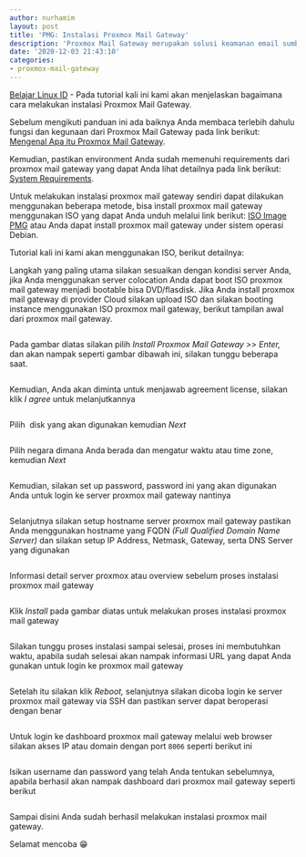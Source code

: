 ```yaml
---
author: nurhamim
layout: post
title: 'PMG: Instalasi Proxmox Mail Gateway'
description: 'Proxmox Mail Gateway merupakan solusi keamanan email sumber terbuka (open source) terkemuka yang dapat membantu Anda melindungi server email Anda dari semua ancaman email'
date: '2020-12-03 21:43:10'
categories:
- proxmox-mail-gateway
---
```


[Belajar Linux ID](/) - Pada tutorial kali ini kami akan menjelaskan bagaimana cara melakukan instalasi Proxmox Mail Gateway.

Sebelum mengikuti panduan ini ada baiknya Anda membaca terlebih dahulu fungsi dan kegunaan dari Proxmox Mail Gateway pada link berikut: [Mengenal Apa itu Proxmox Mail Gateway](/mengenal-proxmox-mail-gateway/).

Kemudian, pastikan environment Anda sudah memenuhi requirements dari proxmox mail gateway yang dapat Anda lihat detailnya pada link berikut: [System Requirements](https://www.proxmox.com/en/proxmox-mail-gateway/requirements).

<!--kg-card-begin: html--><script async src="https://pagead2.googlesyndication.com/pagead/js/adsbygoogle.js"></script><ins class="adsbygoogle" style="display:block; text-align:center;" data-ad-layout="in-article" data-ad-format="fluid" data-ad-client="ca-pub-1515372853161377" data-ad-slot="1986938311"></ins><script>
     (adsbygoogle = window.adsbygoogle || []).push({});
</script><!--kg-card-end: html-->

Untuk melakukan instalasi proxmox mail gateway sendiri dapat dilakukan menggunakan beberapa metode, bisa install proxmox mail gateway menggunakan ISO yang dapat Anda unduh melalui link berikut: [ISO Image PMG](https://www.proxmox.com/en/downloads/category/iso-images-pmg) atau Anda dapat install proxmox mail gateway under sistem operasi Debian.

Tutorial kali ini kami akan menggunakan ISO, berikut detailnya:

Langkah yang paling utama silakan sesuaikan dengan kondisi server Anda, jika Anda menggunakan server colocation Anda dapat boot ISO proxmox mail gateway menjadi bootable bisa DVD/flasdisk. Jika Anda install proxmox mail gateway di provider Cloud silakan upload ISO dan silakan booting instance menggunakan ISO proxmox mail gateway, berikut tampilan awal dari proxmox mail gateway.

<figure class="kg-card kg-image-card"><img src="/content/images/2020/12/1.png" class="kg-image" alt srcset="/content/images/size/w600/2020/12/1.png 600w, /content/images/size/w1000/2020/12/1.png 1000w, /content/images/2020/12/1.png 1284w" sizes="(min-width: 720px) 720px"></figure>

Pada gambar diatas silakan pilih _Install Proxmox Mail Gateway \>\> Enter,_ dan akan nampak seperti gambar dibawah ini, silakan tunggu beberapa saat.

<figure class="kg-card kg-image-card"><img src="/content/images/2020/12/2.png" class="kg-image" alt srcset="/content/images/size/w600/2020/12/2.png 600w, /content/images/size/w1000/2020/12/2.png 1000w, /content/images/2020/12/2.png 1069w" sizes="(min-width: 720px) 720px"></figure>

Kemudian, Anda akan diminta untuk menjawab agreement license, silakan klik _I agree_ untuk melanjutkannya

<figure class="kg-card kg-image-card"><img src="/content/images/2020/12/3.png" class="kg-image" alt srcset="/content/images/size/w600/2020/12/3.png 600w, /content/images/size/w1000/2020/12/3.png 1000w, /content/images/2020/12/3.png 1077w" sizes="(min-width: 720px) 720px"></figure>

Pilih &nbsp;disk yang akan digunakan kemudian _Next_

<!--kg-card-begin: html--><script async src="https://pagead2.googlesyndication.com/pagead/js/adsbygoogle.js"></script><ins class="adsbygoogle" style="display:block; text-align:center;" data-ad-layout="in-article" data-ad-format="fluid" data-ad-client="ca-pub-1515372853161377" data-ad-slot="1986938311"></ins><script>
     (adsbygoogle = window.adsbygoogle || []).push({});
</script><!--kg-card-end: html--><figure class="kg-card kg-image-card"><img src="/content/images/2020/12/4.png" class="kg-image" alt srcset="/content/images/size/w600/2020/12/4.png 600w, /content/images/size/w1000/2020/12/4.png 1000w, /content/images/2020/12/4.png 1076w" sizes="(min-width: 720px) 720px"></figure>

Pilih negara dimana Anda berada dan mengatur waktu atau time zone, kemudian _Next_

<figure class="kg-card kg-image-card"><img src="/content/images/2020/12/5.png" class="kg-image" alt srcset="/content/images/size/w600/2020/12/5.png 600w, /content/images/size/w1000/2020/12/5.png 1000w, /content/images/2020/12/5.png 1066w" sizes="(min-width: 720px) 720px"></figure>

Kemudian, silakan set up password, password ini yang akan digunakan Anda untuk login ke server proxmox mail gateway nantinya

<figure class="kg-card kg-image-card"><img src="/content/images/2020/12/6-1.png" class="kg-image" alt srcset="/content/images/size/w600/2020/12/6-1.png 600w, /content/images/size/w1000/2020/12/6-1.png 1000w, /content/images/2020/12/6-1.png 1067w" sizes="(min-width: 720px) 720px"></figure>

Selanjutnya silakan setup hostname server proxmox mail gateway pastikan Anda menggunakan hostname yang FQDN _(Full Qualified Domain Name Server)_ dan silakan setup IP Address, Netmask, Gateway, serta DNS Server yang digunakan

<!--kg-card-begin: html--><script async src="https://pagead2.googlesyndication.com/pagead/js/adsbygoogle.js"></script><ins class="adsbygoogle" style="display:block; text-align:center;" data-ad-layout="in-article" data-ad-format="fluid" data-ad-client="ca-pub-1515372853161377" data-ad-slot="4684565489"></ins><script>
     (adsbygoogle = window.adsbygoogle || []).push({});
</script><!--kg-card-end: html--><figure class="kg-card kg-image-card"><img src="/content/images/2020/12/7.png" class="kg-image" alt srcset="/content/images/size/w600/2020/12/7.png 600w, /content/images/size/w1000/2020/12/7.png 1000w, /content/images/2020/12/7.png 1073w" sizes="(min-width: 720px) 720px"></figure>

Informasi detail server proxmox atau overview sebelum proses instalasi proxmox mail gateway

<figure class="kg-card kg-image-card"><img src="/content/images/2020/12/8.png" class="kg-image" alt srcset="/content/images/size/w600/2020/12/8.png 600w, /content/images/size/w1000/2020/12/8.png 1000w, /content/images/2020/12/8.png 1073w" sizes="(min-width: 720px) 720px"></figure>

Klik _Install_ pada gambar diatas untuk melakukan proses instalasi proxmox mail gateway

<figure class="kg-card kg-image-card"><img src="/content/images/2020/12/9.png" class="kg-image" alt srcset="/content/images/size/w600/2020/12/9.png 600w, /content/images/size/w1000/2020/12/9.png 1000w, /content/images/2020/12/9.png 1069w" sizes="(min-width: 720px) 720px"></figure>

Silakan tunggu proses instalasi sampai selesai, proses ini membutuhkan waktu, apabila sudah selesai akan nampak informasi URL yang dapat Anda gunakan untuk login ke proxmox mail gateway

<!--kg-card-begin: html--><script async src="https://pagead2.googlesyndication.com/pagead/js/adsbygoogle.js"></script><ins class="adsbygoogle" style="display:block; text-align:center;" data-ad-layout="in-article" data-ad-format="fluid" data-ad-client="ca-pub-1515372853161377" data-ad-slot="4684565489"></ins><script>
     (adsbygoogle = window.adsbygoogle || []).push({});
</script><!--kg-card-end: html--><figure class="kg-card kg-image-card"><img src="/content/images/2020/12/10.png" class="kg-image" alt srcset="/content/images/size/w600/2020/12/10.png 600w, /content/images/size/w1000/2020/12/10.png 1000w, /content/images/2020/12/10.png 1072w" sizes="(min-width: 720px) 720px"></figure>

Setelah itu silakan klik _Reboot,_ selanjutnya silakan dicoba login ke server proxmox mail gateway via SSH dan pastikan server dapat beroperasi dengan benar

<figure class="kg-card kg-image-card"><img src="/content/images/2020/12/11.png" class="kg-image" alt srcset="/content/images/size/w600/2020/12/11.png 600w, /content/images/size/w1000/2020/12/11.png 1000w, /content/images/2020/12/11.png 1065w" sizes="(min-width: 720px) 720px"></figure>

Untuk login ke dashboard proxmox mail gateway melalui web browser silakan akses IP atau domain dengan port `8006` seperti berikut ini

<figure class="kg-card kg-image-card"><img src="/content/images/2020/12/12.png" class="kg-image" alt srcset="/content/images/size/w600/2020/12/12.png 600w, /content/images/size/w1000/2020/12/12.png 1000w, /content/images/2020/12/12.png 1361w" sizes="(min-width: 720px) 720px"></figure>

Isikan username dan password yang telah Anda tentukan sebelumnya, apabila berhasil akan nampak dashboard dari proxmox mail gateway seperti berikut

<figure class="kg-card kg-image-card"><img src="/content/images/2020/12/13.png" class="kg-image" alt srcset="/content/images/size/w600/2020/12/13.png 600w, /content/images/size/w1000/2020/12/13.png 1000w, /content/images/size/w1600/2020/12/13.png 1600w, /content/images/2020/12/13.png 1920w" sizes="(min-width: 720px) 720px"></figure>

Sampai disini Anda sudah berhasil melakukan instalasi proxmox mail gateway.

Selamat mencoba 😁

